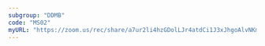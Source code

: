 ```yaml
---
subgroup: "DDMB"
code: "MS02"
myURL: "https://zoom.us/rec/share/a7ur2li4hzGDolLJr4atdCi1J3xJhgoAlvNKmut5SH2qD4Kfv5ibPHZnCtXlThnd.i3zCLa-JQW3Ui-C5?startTime=1623695386000"
---
```

